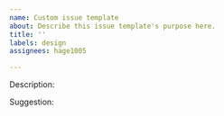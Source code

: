 ```yaml
---
name: Custom issue template
about: Describe this issue template's purpose here.
title: ''
labels: design
assignees: hage1005

---
```


Description:

Suggestion:
